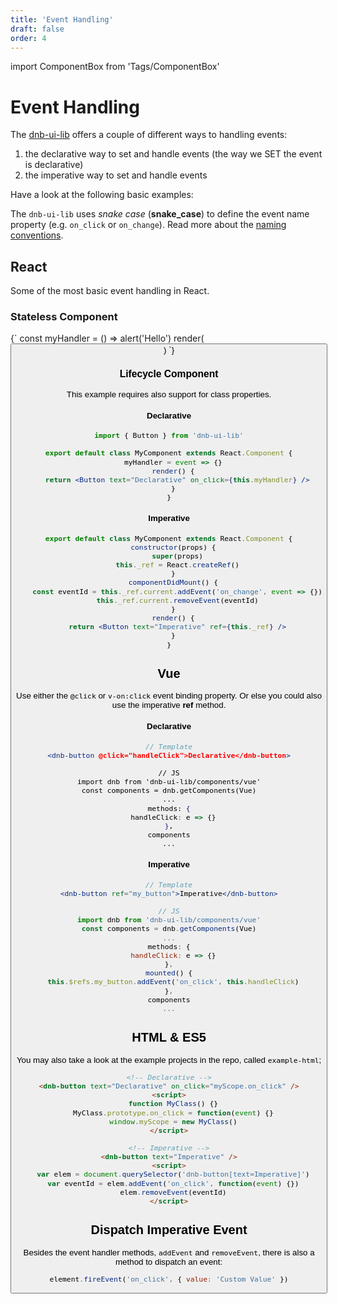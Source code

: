 ```yaml
---
title: 'Event Handling'
draft: false
order: 4
---
```


import ComponentBox from 'Tags/ComponentBox'

# Event Handling

The [dnb-ui-lib](/uilib/) offers a couple of different ways to handling events:

1. the declarative way to set and handle events (the way we SET the event is declarative)
1. the imperative way to set and handle events

Have a look at the following basic examples:

The `dnb-ui-lib` uses _snake case_ (**snake_case**) to define the event name property (e.g. `on_click` or `on_change`). Read more about the [naming conventions](uilib/development/naming).

## React

Some of the most basic event handling in React.

### Stateless Component

<ComponentBox noInline={true}>
{`
const myHandler = () => alert('Hello')
render(<Button text="Declarative" on_click={myHandler} />)
`}
</ComponentBox>

### Lifecycle Component

This example requires also support for class properties.

#### Declarative

```jsx
import { Button } from 'dnb-ui-lib'

export default class MyComponent extends React.Component {
  myHandler = event => {}
  render() {
    return <Button text="Declarative" on_click={this.myHandler} />
  }
}
```

#### Imperative

```jsx
export default class MyComponent extends React.Component {
  constructor(props) {
    super(props)
    this._ref = React.createRef()
  }
  componentDidMount() {
    const eventId = this._ref.current.addEvent('on_change', event => {})
    this._ref.current.removeEvent(eventId)
  }
  render() {
    return <Button text="Imperative" ref={this._ref} />
  }
}
```

## Vue

Use either the `@click` or `v-on:click` event binding property.
Or else you could also use the imperative **ref** method.

#### Declarative

```jsx
// Template
<dnb-button @click="handleClick">Declarative</dnb-button>

// JS
import dnb from 'dnb-ui-lib/components/vue'
const components = dnb.getComponents(Vue)
...
methods: {
  handleClick: e => {}
},
components
...
```

#### Imperative

```jsx
// Template
<dnb-button ref="my_button">Imperative</dnb-button>

// JS
import dnb from 'dnb-ui-lib/components/vue'
const components = dnb.getComponents(Vue)
...
methods: {
  handleClick: e => {}
},
mounted() {
  this.$refs.my_button.addEvent('on_click', this.handleClick)
},
components
...
```

## HTML & ES5

You may also take a look at the example projects in the repo, called `example-html`;

```html
<!-- Declarative -->
<dnb-button text="Declarative" on_click="myScope.on_click" />
<script>
  function MyClass() {}
  MyClass.prototype.on_click = function(event) {}
  window.myScope = new MyClass()
</script>

<!-- Imperative -->
<dnb-button text="Imperative" />
<script>
  var elem = document.querySelector('dnb-button[text=Imperative]')
  var eventId = elem.addEvent('on_click', function(event) {})
  elem.removeEvent(eventId)
</script>
```

## Dispatch Imperative Event

Besides the event handler methods, `addEvent` and `removeEvent`, there is also a method to dispatch an event:

```js
element.fireEvent('on_click', { value: 'Custom Value' })
```
